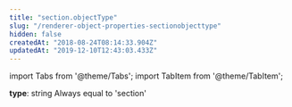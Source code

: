 ```yaml
---
title: "section.objectType"
slug: "/renderer-object-properties-sectionobjecttype"
hidden: false
createdAt: "2018-08-24T08:14:33.904Z"
updatedAt: "2019-12-10T12:43:03.433Z"
---
```


import Tabs from '@theme/Tabs';
import TabItem from '@theme/TabItem';

**type**: string
Always equal to 'section'
